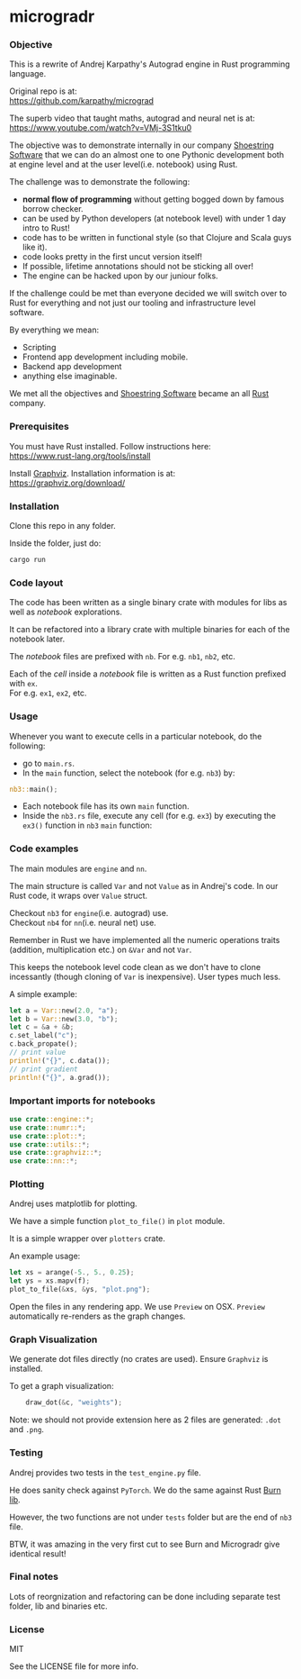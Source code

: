 # microgradr

### Objective

This is a rewrite of Andrej Karpathy's Autograd engine in Rust programming language.

Original repo is at:  
<https://github.com/karpathy/micrograd>

The superb video that taught maths, autograd and neural net is at:  
<https://www.youtube.com/watch?v=VMj-3S1tku0>

The objective was to demonstrate internally in our company [Shoestring Software](https://www.shoestringinc.com/) that we can do an almost one to one Pythonic development both at engine level and at the user level(i.e. notebook) using Rust. 

The challenge was to demonstrate the following: 
- **normal flow of programming** without getting bogged down by famous borrow checker.
- can be used by Python developers (at notebook level) with under 1 day intro to Rust!
- code has to be written in functional style (so that Clojure and Scala guys like it).
- code looks pretty in the first uncut version itself!
- If possible, lifetime annotations should not be sticking all over!
- The engine can be hacked upon by our juniour folks.

If the challenge could be met than everyone decided we will switch over to Rust for everything and not just our tooling and infrastructure level software.

By everything we mean:
- Scripting
- Frontend app development including mobile.
- Backend app development
- anything else imaginable.

We met all the objectives and [Shoestring Software](https://www.shoestringinc.com/) became an all [Rust](https://www.rust-lang.org/) company.

### Prerequisites

You must have Rust installed. Follow instructions here:  
<https://www.rust-lang.org/tools/install>

Install [Graphviz](https://graphviz.org/). Installation information is at:  
<https://graphviz.org/download/>

### Installation

Clone this repo in any folder.

Inside the folder, just do:

```bash
cargo run
```

### Code layout

The code has been written as a single binary crate with modules for libs as well as *notebook* explorations.

It can be refactored into a library crate with multiple binaries for each of the notebook later.

The *notebook* files are prefixed with `nb`. For e.g. `nb1`, `nb2`, etc.

Each of the *cell* inside a *notebook* file is written as a Rust function prefixed with `ex`.  
For e.g. `ex1`, `ex2`, etc.

### Usage

Whenever you want to execute cells in a particular notebook, do the following:  
- go to `main.rs`.
- In the `main` function, select the notebook (for e.g. `nb3`) by:    
```rust
nb3::main();
```
- Each notebook file has its own `main` function.
- Inside the `nb3.rs` file, execute any cell (for e.g. `ex3`) by executing the `ex3()` function in `nb3` `main` function:

### Code examples

The main modules are `engine` and `nn`.

The main structure is called `Var` and not `Value` as in Andrej's code. In our Rust code, it wraps over `Value` struct.

Checkout `nb3` for `engine`(i.e. autograd) use.  
Checkout `nb4` for `nn`(i.e. neural net) use.

Remember in Rust we have implemented all the numeric operations traits (addition, multiplication etc.) on `&Var` and not `Var`.

This keeps the notebook level code clean as we don't have to clone incessantly (though cloning of `Var` is inexpensive). User types much less.

A simple example:

```rust
let a = Var::new(2.0, "a");
let b = Var::new(3.0, "b");
let c = &a + &b;
c.set_label("c");
c.back_propate();
// print value
println!("{}", c.data());
// print gradient
println!("{}", a.grad());
```

### Important imports for notebooks

```rust
use crate::engine::*;
use crate::numr::*;
use crate::plot::*;
use crate::utils::*;
use crate::graphviz::*;
use crate::nn::*;
```

### Plotting

Andrej uses matplotlib for plotting.

We have a simple function `plot_to_file()` in `plot` module.

It is a simple wrapper over `plotters` crate. 

An example usage:

```rust
let xs = arange(-5., 5., 0.25);
let ys = xs.mapv(f);
plot_to_file(&xs, &ys, "plot.png");
```

Open the files in any rendering app. We use `Preview` on OSX. `Preview` automatically re-renders as the graph changes.

### Graph Visualization

We generate dot files directly (no crates are used). Ensure `Graphviz` is installed.

To get a graph visualization:

```rust
    draw_dot(&c, "weights");
```
Note: we should not provide extension here as 2 files are generated: `.dot` and `.png`.

### Testing

Andrej provides two tests in the `test_engine.py` file. 

He does sanity check against `PyTorch`. We do the same against Rust [Burn lib](https://burn.dev/).

However, the two functions are not under `tests` folder but are the end of `nb3` file.

BTW, it was amazing in the very first cut to see Burn and Microgradr give identical result!

### Final notes

Lots of reorgnization and refactoring can be done including separate test folder, lib and binaries etc.

### License

MIT 

See the LICENSE file for more info.
